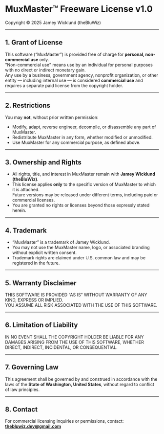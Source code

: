 # MuxMaster™ Freeware License v1.0
Copyright © 2025 Jamey Wicklund (theBluWiz)

---

## 1. Grant of License
This software (“MuxMaster”) is provided free of charge for **personal, non-commercial use** only.  
"Non-commercial use" means use by an individual for personal purposes with no direct or indirect monetary gain.  
Any use by a business, government agency, nonprofit organization, or other entity — including internal use — is considered **commercial use** and requires a separate paid license from the copyright holder.

---

## 2. Restrictions
You may **not**, without prior written permission:
- Modify, adapt, reverse engineer, decompile, or disassemble any part of MuxMaster.
- Redistribute MuxMaster in any form, whether modified or unmodified.
- Use MuxMaster for any commercial purpose, as defined above.

---

## 3. Ownership and Rights
- All rights, title, and interest in MuxMaster remain with **Jamey Wicklund (theBluWiz)**.
- This license applies **only** to the specific version of MuxMaster to which it is attached.  
  Future versions may be released under different terms, including paid or commercial licenses.
- You are granted no rights or licenses beyond those expressly stated herein.

---

## 4. Trademark
- “MuxMaster” is a trademark of Jamey Wicklund.  
- You may not use the MuxMaster name, logo, or associated branding without explicit written consent.
- Trademark rights are claimed under U.S. common law and may be registered in the future.

---

## 5. Warranty Disclaimer
THIS SOFTWARE IS PROVIDED “AS IS” WITHOUT WARRANTY OF ANY KIND, EXPRESS OR IMPLIED.  
YOU ASSUME ALL RISK ASSOCIATED WITH THE USE OF THIS SOFTWARE.

---

## 6. Limitation of Liability
IN NO EVENT SHALL THE COPYRIGHT HOLDER BE LIABLE FOR ANY DAMAGES ARISING FROM THE USE OF THIS SOFTWARE, WHETHER DIRECT, INDIRECT, INCIDENTAL, OR CONSEQUENTIAL.

---

## 7. Governing Law
This agreement shall be governed by and construed in accordance with the laws of the **State of Washington, United States**, without regard to conflict of law principles.

---

## 8. Contact
For commercial licensing inquiries or permissions, contact: **thebluwiz.dev@gmail.com**